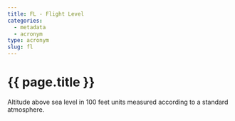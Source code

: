 ```yaml
---
title: FL - Flight Level
categories:
  - metadata
  - acronym
type: acronym
slug: fl
---
```

# {{ page.title }}

Altitude above sea level in 100 feet units measured according to a standard atmosphere.
